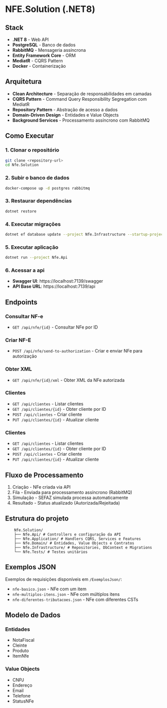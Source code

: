 ﻿# NFE.Solution (.NET8)

## Stack

- **.NET 8** - Web API
- **PostgreSQL** - Banco de dados
- **RabbitMQ** - Mensageria assíncrona
- **Entity Framework Core** - ORM
- **MediatR** - CQRS Pattern
- **Docker** - Containerização

## Arquitetura

- **Clean Architecture** - Separação de responsabilidades em camadas
- **CQRS Pattern** - Command Query Responsibility Segregation com MediatR
- **Repository Pattern** - Abstração de acesso a dados
- **Domain-Driven Design** - Entidades e Value Objects
- **Background Services** - Processamento assíncrono com RabbitMQ


## Como Executar

### 1. Clonar o repositório
```bash
git clone <repository-url>
cd Nfe.Solution
```

### 2. Subir o banco de dados
```bash
docker-compose up -d postgres rabbitmq
```

### 3. Restaurar dependências
```bash
dotnet restore
```

### 4. Executar migrações
```bash
dotnet ef database update --project Nfe.Infrastructure --startup-project Nfe.Api
```

### 5. Executar aplicação
```bash
dotnet run --project Nfe.Api
```

### 6. Acessar a api
- **Swagger UI**: https://localhost:7139/swagger
- **API Base URL**: https://localhost:7139/api


## Endpoints

### Consultar NF-e
- `GET /api/nfe/{id}` - Consultar NFe por ID

### Criar NF-E
- `POST /api/nfe/send-to-authorization` - Criar e enviar NFe para autorização

### Obter XML
- `GET /api/nfe/{id}/xml` - Obter XML da NFe autorizada

### Clientes
- `GET /api/clientes` - Listar clientes
- `GET /api/clientes/{id}` - Obter cliente por ID
- `POST /api/clientes` - Criar cliente
- `PUT /api/clientes/{id}` - Atualizar cliente


### Clientes
- `GET /api/clientes` - Listar clientes
- `GET /api/clientes/{id}` - Obter cliente por ID
- `POST /api/clientes` - Criar cliente
- `PUT /api/clientes/{id}` - Atualizar cliente

## Fluxo de Processamento

1. Criação - NFe criada via API
2. Fila - Enviada para processamento assíncrono (RabbitMQ)
3. Simulação - SEFAZ simulada processa automaticamente
4. Resultado - Status atualizado (Autorizada/Rejeitada)

## Estrutura do projeto
```
	Nfe.Solution/
	├── Nfe.Api/ # Controllers e configuração da API
	├── Nfe.Application/ # Handlers CQRS, Services e Features
	├── Nfe.Domain/ # Entidades, Value Objects e Contratos
	├── Nfe.Infrastructure/ # Repositories, DbContext e Migrations
	└── Nfe.Tests/ # Testes unitários
```

## Exemplos JSON

Exemplos de requisições disponíveis em `/ExemplosJson/`:
- `nfe-basico.json` - NFe com um item
- `nfe-multiplos-itens.json` - NFe com múltiplos itens
- `nfe-diferentes-tributacoes.json` - NFe com diferentes CSTs

## Modelo de Dados

### Entidades

- NotaFiscal
- Cleinte
- Produto
- ItemNfe

### Value Objects
- CNPJ
- Endereço
- Email
- Telefone
- StatusNFe